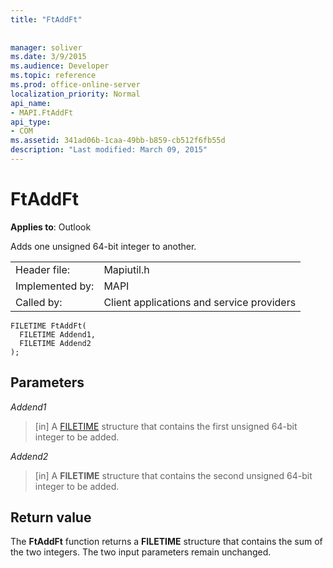 ```yaml
---
title: "FtAddFt"
 
 
manager: soliver
ms.date: 3/9/2015
ms.audience: Developer
ms.topic: reference
ms.prod: office-online-server
localization_priority: Normal
api_name:
- MAPI.FtAddFt
api_type:
- COM
ms.assetid: 341ad06b-1caa-49bb-b859-cb512f6fb55d
description: "Last modified: March 09, 2015"
---
```


# FtAddFt

  
  
**Applies to**: Outlook 
  
Adds one unsigned 64-bit integer to another.
  
|||
|:-----|:-----|
|Header file:  <br/> |Mapiutil.h  <br/> |
|Implemented by:  <br/> |MAPI  <br/> |
|Called by:  <br/> |Client applications and service providers  <br/> |
   
```
FILETIME FtAddFt(
  FILETIME Addend1,
  FILETIME Addend2
);
```

## Parameters

 _Addend1_
  
> [in] A [FILETIME](filetime.md) structure that contains the first unsigned 64-bit integer to be added. 
    
 _Addend2_
  
> [in] A **FILETIME** structure that contains the second unsigned 64-bit integer to be added. 
    
## Return value

The **FtAddFt** function returns a **FILETIME** structure that contains the sum of the two integers. The two input parameters remain unchanged. 
  

